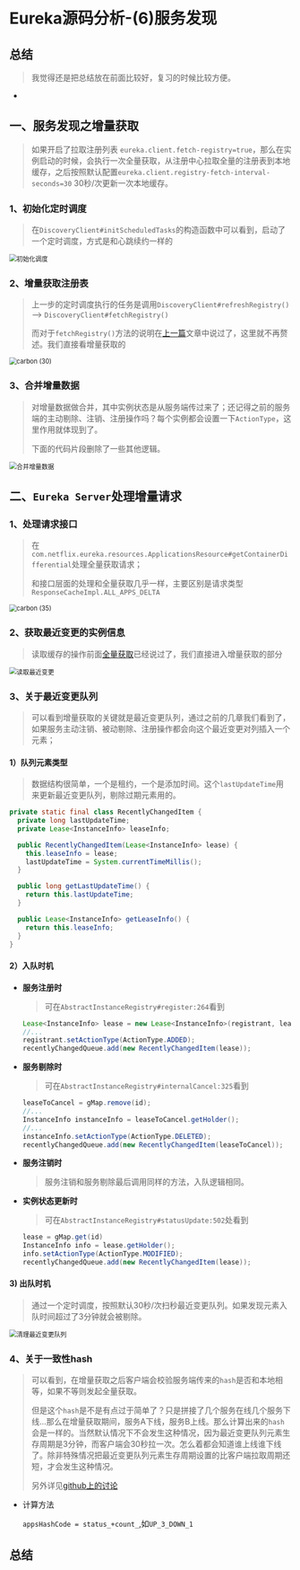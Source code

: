 # Eureka源码分析-(6)服务发现

## 总结

> 我觉得还是把总结放在前面比较好，复习的时候比较方便。

- 

## 一、服务发现之增量获取

> 如果开启了拉取注册列表 `eureka.client.fetch-registry=true`，那么在实例启动的时候，会执行一次全量获取，从注册中心拉取全量的注册表到本地缓存，之后按照默认配置`eureka.client.registry-fetch-interval-seconds=30` 30秒/次更新一次本地缓存。

### 1、初始化定时调度

> 在`DiscoveryClient#initScheduledTasks`的构造函数中可以看到，启动了一个定时调度，方式是和心跳续约一样的

<img src="http://qiniu.seefly.top/%E5%88%9D%E5%A7%8B%E5%8C%96%E8%B0%83%E5%BA%A6.png" alt="初始化调度" style="zoom:80%;" />

### 2、增量获取注册表

> 上一步的定时调度执行的任务是调用`DiscoveryClient#refreshRegistry()` --> `DiscoveryClient#fetchRegistry()`
>
> 而对于`fetchRegistry()`方法的说明在[上一篇]([http://www.seefly.top/archives/eureka%E6%BA%90%E7%A0%81%E5%88%86%E6%9E%90-5%E6%9C%8D%E5%8A%A1%E5%8F%91%E7%8E%B0md#2%E6%8B%89%E5%8F%96%E8%BF%9C%E7%A8%8B%E6%B3%A8%E5%86%8C%E8%A1%A8](http://www.seefly.top/archives/eureka源码分析-5服务发现md#2拉取远程注册表))文章中说过了，这里就不再赘述。我们直接看增量获取的

<img src="http://qiniu.seefly.top/carbon%20(30).png" alt="carbon (30)" style="zoom: 80%;" />

### 3、合并增量数据

> 对增量数据做合并，其中实例状态是从服务端传过来了；还记得之前的服务端的主动剔除、注销、注册操作吗？每个实例都会设置一下`ActionType`，这里作用就体现到了。
>
> 下面的代码片段删除了一些其他逻辑。

<img src="http://qiniu.seefly.top/carbon%20(34).png" alt="合并增量数据" style="zoom:80%;" />



## 二、`Eureka Server`处理增量请求

### 1、处理请求接口

> 在`com.netflix.eureka.resources.ApplicationsResource#getContainerDifferential`处理全量获取请求；
>
> 和接口层面的处理和全量获取几乎一样，主要区别是请求类型`ResponseCacheImpl.ALL_APPS_DELTA`

<img src="http://qiniu.seefly.top/carbon%20(35).png" alt="carbon (35)" style="zoom:80%;" />

### 2、获取最近变更的实例信息

> 读取缓存的操作前面[全量获取]([http://www.seefly.top/archives/eureka%E6%BA%90%E7%A0%81%E5%88%86%E6%9E%90-5%E6%9C%8D%E5%8A%A1%E5%8F%91%E7%8E%B0md#iii%E5%88%A4%E6%96%AD%E8%AF%B7%E6%B1%82%E7%B1%BB%E5%9E%8B-%E8%AF%BB%E5%8F%96%E6%B3%A8%E5%86%8C%E8%A1%A8](http://www.seefly.top/archives/eureka源码分析-5服务发现md#iii判断请求类型-读取注册表))已经说过了，我们直接进入增量获取的部分

<img src="http://qiniu.seefly.top/carbon%20(37).png" alt="读取最近变更" style="zoom:80%;" />

### 3、关于最近变更队列

> 可以看到增量获取的关键就是最近变更队列，通过之前的几章我们看到了，如果服务主动注销、被动剔除、注册操作都会向这个最近变更对列插入一个元素；

#### 1）队列元素类型

> 数据结构很简单，一个是租约，一个是添加时间。这个`lastUpdateTime`用来更新最近变更队列，剔除过期元素用的。

```java
private static final class RecentlyChangedItem {
  private long lastUpdateTime;
  private Lease<InstanceInfo> leaseInfo;

  public RecentlyChangedItem(Lease<InstanceInfo> lease) {
    this.leaseInfo = lease;
    lastUpdateTime = System.currentTimeMillis();
  }

  public long getLastUpdateTime() {
    return this.lastUpdateTime;
  }

  public Lease<InstanceInfo> getLeaseInfo() {
    return this.leaseInfo;
  }
}
```

#### 2）入队时机

- **服务注册时**

  >  可在`AbstractInstanceRegistry#register:264`看到

  ```java
  Lease<InstanceInfo> lease = new Lease<InstanceInfo>(registrant, leaseDuration);
  //...
  registrant.setActionType(ActionType.ADDED);
  recentlyChangedQueue.add(new RecentlyChangedItem(lease));
  ```

- **服务剔除时**

  > 可在`AbstractInstanceRegistry#internalCancel:325`看到

  ```java
  leaseToCancel = gMap.remove(id);
  //...
  InstanceInfo instanceInfo = leaseToCancel.getHolder();
  //...
  instanceInfo.setActionType(ActionType.DELETED);
  recentlyChangedQueue.add(new RecentlyChangedItem(leaseToCancel));
  ```

- **服务注销时**

  > 服务注销和服务剔除最后调用同样的方法，入队逻辑相同。

- **实例状态更新时**

  > 可在`AbstractInstanceRegistry#statusUpdate:502`处看到

  ```java
  lease = gMap.get(id)
  InstanceInfo info = lease.getHolder();
  info.setActionType(ActionType.MODIFIED);
  recentlyChangedQueue.add(new RecentlyChangedItem(lease));
  ```

#### 3) 出队时机

> 通过一个定时调度，按照默认30秒/次扫秒最近变更队列。如果发现元素入队时间超过了3分钟就会被剔除。

<img src="http://qiniu.seefly.top/%E6%B8%85%E7%90%86%E6%9C%80%E8%BF%91%E5%8F%98%E6%9B%B4%E9%98%9F%E5%88%97.png" alt="清理最近变更队列" style="zoom:80%;" />

### 4、关于一致性**hash**

> 可以看到，在增量获取之后客户端会校验服务端传来的`hash`是否和本地相等，如果不等则发起全量获取。
>
> 但是这个`hash`是不是有点过于简单了？只是拼接了几个服务在线几个服务下线...那么在增量获取期间，服务A下线，服务B上线。那么计算出来的`hash`会是一样的。当然默认情况下不会发生这种情况，因为最近变更队列元素生存周期是3分钟，而客户端会30秒拉一次。怎么着都会知道谁上线谁下线了。除非特殊情况把最近变更队列元素生存周期设置的比客户端拉取周期还短，才会发生这种情况。
>
> 另外详见[github上的讨论](https://github.com/Netflix/eureka/pull/130)

- 计算方法

  `appsHashCode = status_+count_`,如`UP_3_DOWN_1`

## 总结

